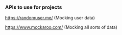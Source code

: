 
### APIs to use for projects
https://randomuser.me/ (Mocking user data)

https://www.mockaroo.com/ (Mocking all sorts of data)
